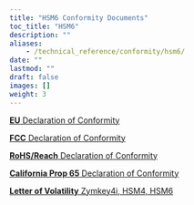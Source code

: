 ```yaml
---
title: "HSM6 Conformity Documents"
toc_title: "HSM6"
description: ""
aliases:
    - /technical_reference/conformity/hsm6/
date: ""
lastmod: ""
draft: false
images: []
weight: 3
---
```


<p><a href="https://www.zymbit.com/wp-content/uploads/2021/08/Zymbit_EU-Declaration-of-Conformity_HSM6_2021.08-1.pdf" target="_blank" rel="noopener noreferrer"><b>EU</b> Declaration of Conformity</a></p>

<p><a href="https://www.zymbit.com/wp-content/uploads/2021/08/Zymbit_FCC-Declaration-of-Conformity_HSM6_2021.08-1.pdf" target="_blank" rel="noopener noreferrer"><b>FCC</b> Declaration of Conformity</a></p>

<p><a href="https://www.zymbit.com/wp-content/uploads/2021/09/Zymbit-RoHS-REACH-Compliance-Notice-2021.08.pdf" target="_blank" rel="noopener noreferrer"><b>RoHS/Reach</b>  Declaration of Conformity</a></p>

<p><a href="https://www.zymbit.com/wp-content/uploads/2021/05/Zymbit-CA-Prop65-Compliance-Notice-2021.04.pdf" target="_blank" rel="noopener noreferrer"><b>California Prop 65</b> Declaration of Conformity</a></p>

<p><a href="../zymkey4/zymbit-volatility-zymkey-hsms-a1.pdf" target="_blank" rel="noopener noreferrer"><b>Letter of Volatility</b>  Zymkey4i, HSM4, HSM6</a></p>
